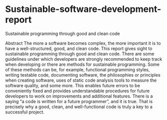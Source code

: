 # Sustainable-software-development-report
Sustainable programming through good and clean code

Abstract
The more a software becomes complex, the more important it is to have a well-structured, good, and clean code. This report gives sight to sustainable programming through good and clean code. There are some guidelines under which developers are strongly recommended to keep track when developing or there are methods for sustainable programming. Some of these methods can be, for example, functional programming styles, writing testable code, documenting software, the philosophies or principles when creating software, uses of static code analysis tools to measure the software quality, and some more. This enables future errors to be conveniently fixed and provides understandable procedures for future developers to work on improvements and additional features. There is a saying “a code is written for a future programmer”, and it is true. That is precisely why a good, clean, and well-functional code is truly a key to a successful project.
